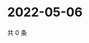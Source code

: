 # 2022-05-06

共 0 条

<!-- BEGIN WEIBO -->
<!-- 最后更新时间 Fri May 06 2022 23:14:07 GMT+0800 (China Standard Time) -->

<!-- END WEIBO -->
